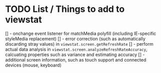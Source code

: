 # TODO List / Things to add to viewstat

[] - onchange event listener for matchMedia polyfill (including IE-specific styleMedia replacement)
[] - error correction (such as automatically discarding stray values) in <code>viewstat.screen.getRefreshRate</code>
[] - perform actual data analysis in <code>viewstat.screen.analyzeRefreshRateAccuracy</code>, calcuating properties such as variance and estimating accuracy
[] - additional screen information, such as touch support and connected devices (mouse, keyboard)
